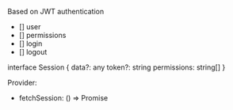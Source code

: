 Based on JWT authentication

- [] user
- [] permissions
- [] login
- [] logout

interface Session {
  data?: any
  token?: string
  permissions: string[]
}

Provider:
* fetchSession: () => Promise<Session>